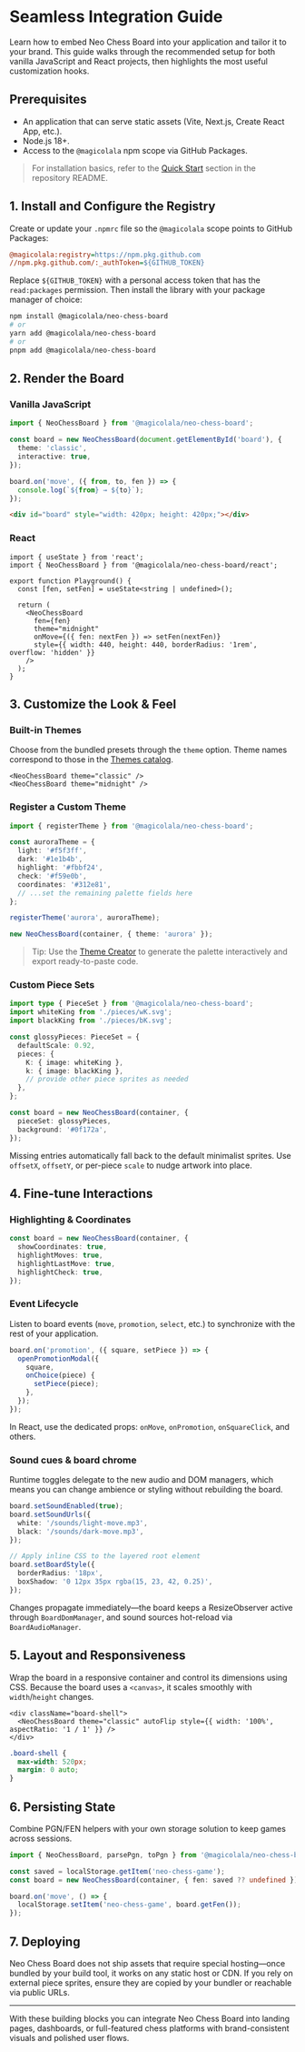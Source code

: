 # Seamless Integration Guide

Learn how to embed Neo Chess Board into your application and tailor it to your brand. This guide walks through the recommended setup for both vanilla JavaScript and React projects, then highlights the most useful customization hooks.

## Prerequisites

- An application that can serve static assets (Vite, Next.js, Create React App, etc.).
- Node.js 18+.
- Access to the `@magicolala` npm scope via GitHub Packages.

> For installation basics, refer to the [Quick Start](https://github.com/magicolala/Neo-Chess-Board-Ts-Library#-quick-start) section in the repository README.

## 1. Install and Configure the Registry

Create or update your `.npmrc` file so the `@magicolala` scope points to GitHub Packages:

```ini
@magicolala:registry=https://npm.pkg.github.com
//npm.pkg.github.com/:_authToken=${GITHUB_TOKEN}
```

Replace `${GITHUB_TOKEN}` with a personal access token that has the `read:packages` permission. Then install the library with your package manager of choice:

```bash
npm install @magicolala/neo-chess-board
# or
yarn add @magicolala/neo-chess-board
# or
pnpm add @magicolala/neo-chess-board
```

## 2. Render the Board

### Vanilla JavaScript

```ts
import { NeoChessBoard } from '@magicolala/neo-chess-board';

const board = new NeoChessBoard(document.getElementById('board'), {
  theme: 'classic',
  interactive: true,
});

board.on('move', ({ from, to, fen }) => {
  console.log(`${from} → ${to}`);
});
```

```html
<div id="board" style="width: 420px; height: 420px;"></div>
```

### React

```tsx
import { useState } from 'react';
import { NeoChessBoard } from '@magicolala/neo-chess-board/react';

export function Playground() {
  const [fen, setFen] = useState<string | undefined>();

  return (
    <NeoChessBoard
      fen={fen}
      theme="midnight"
      onMove={({ fen: nextFen }) => setFen(nextFen)}
      style={{ width: 440, height: 440, borderRadius: '1rem', overflow: 'hidden' }}
    />
  );
}
```

## 3. Customize the Look & Feel

### Built-in Themes

Choose from the bundled presets through the `theme` option. Theme names correspond to those in the [Themes catalog](themes.md).

```tsx
<NeoChessBoard theme="classic" />
<NeoChessBoard theme="midnight" />
```

### Register a Custom Theme

```ts
import { registerTheme } from '@magicolala/neo-chess-board';

const auroraTheme = {
  light: '#f5f3ff',
  dark: '#1e1b4b',
  highlight: '#fbbf24',
  check: '#f59e0b',
  coordinates: '#312e81',
  // ...set the remaining palette fields here
};

registerTheme('aurora', auroraTheme);

new NeoChessBoard(container, { theme: 'aurora' });
```

> Tip: Use the [Theme Creator](https://magicolala.github.io/Neo-Chess-Board-Ts-Library/demo/theme-creator.html) to generate the palette interactively and export ready-to-paste code.

### Custom Piece Sets

```ts
import type { PieceSet } from '@magicolala/neo-chess-board';
import whiteKing from './pieces/wK.svg';
import blackKing from './pieces/bK.svg';

const glossyPieces: PieceSet = {
  defaultScale: 0.92,
  pieces: {
    K: { image: whiteKing },
    k: { image: blackKing },
    // provide other piece sprites as needed
  },
};

const board = new NeoChessBoard(container, {
  pieceSet: glossyPieces,
  background: '#0f172a',
});
```

Missing entries automatically fall back to the default minimalist sprites. Use `offsetX`, `offsetY`, or per-piece `scale` to nudge artwork into place.

## 4. Fine-tune Interactions

### Highlighting & Coordinates

```ts
const board = new NeoChessBoard(container, {
  showCoordinates: true,
  highlightMoves: true,
  highlightLastMove: true,
  highlightCheck: true,
});
```

### Event Lifecycle

Listen to board events (`move`, `promotion`, `select`, etc.) to synchronize with the rest of your application.

```ts
board.on('promotion', ({ square, setPiece }) => {
  openPromotionModal({
    square,
    onChoice(piece) {
      setPiece(piece);
    },
  });
});
```

In React, use the dedicated props: `onMove`, `onPromotion`, `onSquareClick`, and others.

### Sound cues & board chrome

Runtime toggles delegate to the new audio and DOM managers, which means you can change ambience or styling without rebuilding the board.

```ts
board.setSoundEnabled(true);
board.setSoundUrls({
  white: '/sounds/light-move.mp3',
  black: '/sounds/dark-move.mp3',
});

// Apply inline CSS to the layered root element
board.setBoardStyle({
  borderRadius: '18px',
  boxShadow: '0 12px 35px rgba(15, 23, 42, 0.25)',
});
```

Changes propagate immediately—the board keeps a ResizeObserver active through `BoardDomManager`, and sound sources hot-reload via `BoardAudioManager`.

## 5. Layout and Responsiveness

Wrap the board in a responsive container and control its dimensions using CSS. Because the board uses a `<canvas>`, it scales smoothly with `width`/`height` changes.

```tsx
<div className="board-shell">
  <NeoChessBoard theme="classic" autoFlip style={{ width: '100%', aspectRatio: '1 / 1' }} />
</div>
```

```css
.board-shell {
  max-width: 520px;
  margin: 0 auto;
}
```

## 6. Persisting State

Combine PGN/FEN helpers with your own storage solution to keep games across sessions.

```ts
import { NeoChessBoard, parsePgn, toPgn } from '@magicolala/neo-chess-board';

const saved = localStorage.getItem('neo-chess-game');
const board = new NeoChessBoard(container, { fen: saved ?? undefined });

board.on('move', () => {
  localStorage.setItem('neo-chess-game', board.getFen());
});
```

## 7. Deploying

Neo Chess Board does not ship assets that require special hosting—once bundled by your build tool, it works on any static host or CDN. If you rely on external piece sprites, ensure they are copied by your bundler or reachable via public URLs.

---

With these building blocks you can integrate Neo Chess Board into landing pages, dashboards, or full-featured chess platforms with brand-consistent visuals and polished user flows.
